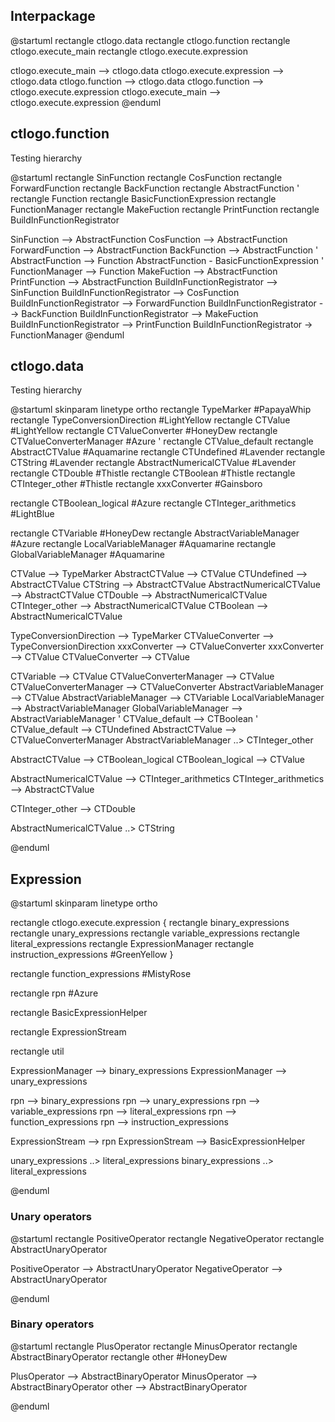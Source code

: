 ## Interpackage 

@startuml
rectangle ctlogo.data
rectangle ctlogo.function
rectangle ctlogo.execute_main
rectangle ctlogo.execute.expression

ctlogo.execute_main --> ctlogo.data
ctlogo.execute.expression --> ctlogo.data
ctlogo.function --> ctlogo.data
ctlogo.function --> ctlogo.execute.expression
ctlogo.execute_main --> ctlogo.execute.expression
@enduml


## ctlogo.function

Testing hierarchy 

@startuml
rectangle SinFunction
rectangle CosFunction
rectangle ForwardFunction
rectangle BackFunction
rectangle AbstractFunction
' rectangle Function
rectangle BasicFunctionExpression
rectangle FunctionManager
rectangle MakeFuction
rectangle PrintFunction
rectangle BuildInFunctionRegistrator

SinFunction --> AbstractFunction
CosFunction --> AbstractFunction
ForwardFunction --> AbstractFunction
BackFunction --> AbstractFunction
' AbstractFunction --> Function
AbstractFunction - BasicFunctionExpression
' FunctionManager --> Function
MakeFuction --> AbstractFunction
PrintFunction --> AbstractFunction
BuildInFunctionRegistrator --> SinFunction 
BuildInFunctionRegistrator --> CosFunction
BuildInFunctionRegistrator --> ForwardFunction
BuildInFunctionRegistrator --> BackFunction
BuildInFunctionRegistrator --> MakeFuction
BuildInFunctionRegistrator --> PrintFunction
BuildInFunctionRegistrator -> FunctionManager
@enduml


## ctlogo.data

Testing hierarchy 

@startuml
skinparam linetype ortho
rectangle TypeMarker #PapayaWhip 
rectangle TypeConversionDirection #LightYellow 
rectangle CTValue #LightYellow 
rectangle CTValueConverter #HoneyDew 
rectangle CTValueConverterManager #Azure 
' rectangle CTValue_default 
rectangle AbstractCTValue #Aquamarine 
rectangle CTUndefined #Lavender 
rectangle CTString #Lavender 
rectangle AbstractNumericalCTValue #Lavender 
rectangle CTDouble #Thistle 
rectangle CTBoolean #Thistle 
rectangle CTInteger_other #Thistle 
rectangle xxxConverter #Gainsboro 

rectangle CTBoolean_logical #Azure
rectangle CTInteger_arithmetics #LightBlue 

rectangle CTVariable #HoneyDew 
rectangle AbstractVariableManager  #Azure 
rectangle LocalVariableManager #Aquamarine 
rectangle GlobalVariableManager #Aquamarine 

CTValue --> TypeMarker
AbstractCTValue --> CTValue
CTUndefined --> AbstractCTValue
CTString --> AbstractCTValue
AbstractNumericalCTValue --> AbstractCTValue
CTDouble --> AbstractNumericalCTValue
CTInteger_other --> AbstractNumericalCTValue
CTBoolean --> AbstractNumericalCTValue

TypeConversionDirection --> TypeMarker
CTValueConverter --> TypeConversionDirection
xxxConverter --> CTValueConverter
xxxConverter --> CTValue
CTValueConverter --> CTValue

CTVariable --> CTValue
CTValueConverterManager --> CTValue
CTValueConverterManager --> CTValueConverter
AbstractVariableManager --> CTValue
AbstractVariableManager --> CTVariable
LocalVariableManager --> AbstractVariableManager
GlobalVariableManager --> AbstractVariableManager
' CTValue_default --> CTBoolean
' CTValue_default --> CTUndefined
AbstractCTValue --> CTValueConverterManager
AbstractVariableManager ..> CTInteger_other 

AbstractCTValue --> CTBoolean_logical
CTBoolean_logical --> CTValue

AbstractNumericalCTValue --> CTInteger_arithmetics
CTInteger_arithmetics --> AbstractCTValue

CTInteger_other --> CTDouble

AbstractNumericalCTValue ..> CTString

@enduml


## Expression

@startuml
skinparam linetype ortho

rectangle ctlogo.execute.expression {
	rectangle binary_expressions
	rectangle unary_expressions
	rectangle variable_expressions
	rectangle literal_expressions
	rectangle ExpressionManager
	rectangle instruction_expressions #GreenYellow 
}

rectangle function_expressions #MistyRose 

rectangle rpn #Azure

rectangle BasicExpressionHelper

rectangle ExpressionStream

rectangle util

ExpressionManager --> binary_expressions
ExpressionManager --> unary_expressions

rpn --> binary_expressions
rpn --> unary_expressions
rpn --> variable_expressions
rpn --> literal_expressions
rpn --> function_expressions
rpn --> instruction_expressions

ExpressionStream --> rpn
ExpressionStream --> BasicExpressionHelper

unary_expressions ..> literal_expressions
binary_expressions ..> literal_expressions


@enduml

### Unary operators

@startuml
rectangle PositiveOperator
rectangle NegativeOperator
rectangle AbstractUnaryOperator

PositiveOperator --> AbstractUnaryOperator
NegativeOperator --> AbstractUnaryOperator

@enduml

### Binary operators

@startuml
rectangle PlusOperator
rectangle MinusOperator
rectangle AbstractBinaryOperator
rectangle other #HoneyDew 

PlusOperator --> AbstractBinaryOperator
MinusOperator --> AbstractBinaryOperator
other --> AbstractBinaryOperator

@enduml
